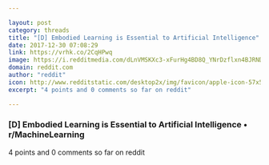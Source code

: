 ```yaml
---

layout: post
category: threads
title: "[D] Embodied Learning is Essential to Artificial Intelligence"
date: 2017-12-30 07:08:29
link: https://vrhk.co/2CqHPwq
image: https://i.redditmedia.com/dLnVMSKXc3-xFurHg4BD8Q_YNrDzflxn4BJRNDPqsnw.jpg?w=320&s=9ea2c1889c12ce2461a5b6ccbbd152e1
domain: reddit.com
author: "reddit"
icon: http://www.redditstatic.com/desktop2x/img/favicon/apple-icon-57x57.png
excerpt: "4 points and 0 comments so far on reddit"

---
```


### [D] Embodied Learning is Essential to Artificial Intelligence • r/MachineLearning

4 points and 0 comments so far on reddit